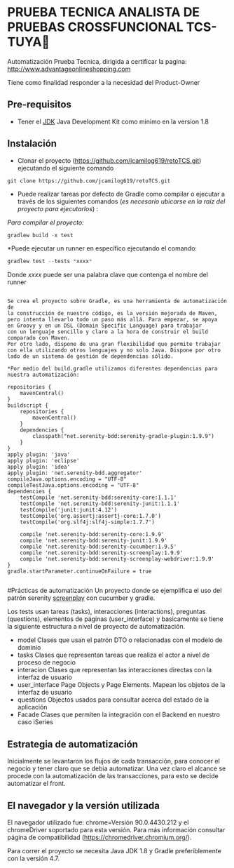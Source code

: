 # PRUEBA TECNICA ANALISTA DE PRUEBAS CROSSFUNCIONAL TCS-TUYA🚀
Automatización Prueba Tecnica, dirigida a certificar la pagina: http://www.advantageonlineshopping.com

Tiene como finalidad responder a la necesidad del Product-Owner 


Pre-requisitos 
--
* Tener el [JDK](https://www.oracle.com/technetwork/java/javase/downloads/jdk8-downloads-2133151.html) Java Development Kit como minimo en la version 1.8 

Instalación 
---
* Clonar el proyecto (https://github.com/jcamilog619/retoTCS.git) ejecutando el siguiente comando
```git
git clone https://github.com/jcamilog619/retoTCS.git
```
* Puede realizar tareas por defecto de Gradle como compilar o ejecutar a través de los siguientes comandos (*es necesario ubicarse en la raíz del proyecto para ejecutarlos*) :

*Para compilar el proyecto:*
``` gradle
gradlew build -x test     
```
*Puede ejecutar un runner en específico ejecutando el comando:
``` gradle
gradlew test --tests *xxxx* 
```
Donde *xxxx* puede ser una palabra clave que contenga el nombre del runner 


```

Se crea el proyecto sobre Gradle, es una herramienta de automatización de 
la construcción de nuestro código, es la versión mejorada de Maven, 
pero intenta llevarlo todo un paso más allá. Para empezar, se apoya 
en Groovy y en un DSL (Domain Specific Language) para trabajar 
con un lenguaje sencillo y claro a la hora de construir el build comparado con Maven. 
Por otro lado, dispone de una gran flexibilidad que permite trabajar 
con ella utilizando otros lenguajes y no solo Java. Dispone por otro 
lado de un sistema de gestión de dependencias sólido.

*Por medio del build.gradle utilizamos diferentes dependencias para nuestra automatización:

repositories {
    mavenCentral()
}
buildscript {
    repositories {
        mavenCentral()
    }
    dependencies {
        classpath("net.serenity-bdd:serenity-gradle-plugin:1.9.9")
    }
}
apply plugin: 'java'
apply plugin: 'eclipse'
apply plugin: 'idea'
apply plugin: 'net.serenity-bdd.aggregator'
compileJava.options.encoding = "UTF-8"
compileTestJava.options.encoding = "UTF-8"
dependencies {
    testCompile 'net.serenity-bdd:serenity-core:1.1.1'
    testCompile 'net.serenity-bdd:serenity-junit:1.1.1'
    testCompile('junit:junit:4.12')
    testCompile('org.assertj:assertj-core:1.7.0')
    testCompile('org.slf4j:slf4j-simple:1.7.7')

    compile 'net.serenity-bdd:serenity-core:1.9.9'
    compile 'net.serenity-bdd:serenity-junit:1.9.9'
    compile 'net.serenity-bdd:serenity-cucumber:1.9.5'
    compile 'net.serenity-bdd:serenity-screenplay:1.9.9'
    compile 'net.serenity-bdd:serenity-screenplay-webdriver:1.9.9'
}
gradle.startParameter.continueOnFailure = true  
  
```

#Prácticas de automatización
Un proyecto donde se ejemplifica el uso del patrón serenity
[screenplay](http://thucydides.info/docs/serenity-staging/#_serenity_and_the_screenplay_pattern) con cucumber y gradle.

Los tests usan tareas (tasks), interacciones (interactions), preguntas (questions), elementos de páginas (user_interface) y basicamente se tiene la siguiente estructura a nivel de proyecto de automatización.

+ model
    Clases que usan el patrón DTO o relacionadas con el modelo de dominio
+ tasks
    Clases que representan tareas que realiza el actor a nivel de proceso de negocio
+ interacion
    Clases que representan las interacciones directas con la interfaz de usuario
+ user_interface
    Page Objects y Page Elements. Mapean los objetos de la interfaz de usuario
+ questions
    Objectos usados para consultar acerca del estado de la aplicación
+ Facade
    Clases que permiten la integración con el Backend en nuestro caso iSeries

Estrategia de automatización
---
Inicialmente se levantaron los flujos de cada transacción, para conocer el negocio y tener claro que se debia automatizar.
Una vez claro el alcance se procede con la automatización de las transacciones, para esto se decide automatizar el front.

El navegador y la versión utilizada
---
El navegador utilizado fue: chrome=Versión 90.0.4430.212 y el chromeDriver soportado para esta versión. Para más información consultar página de compatibilidad (https://chromedriver.chromium.org/).

Para correr el proyecto se necesita Java JDK 1.8 y Gradle preferiblemente con la versión 4.7.